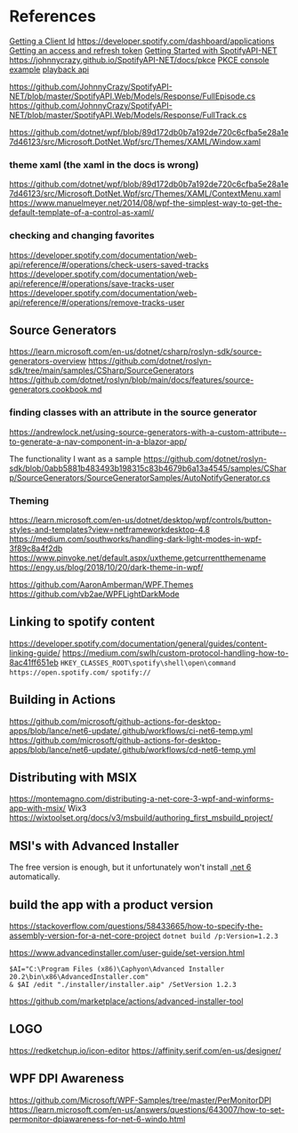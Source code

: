 # References

[Getting a Client Id](https://support.heateor.com/get-spotify-client-id-client-secret/)
https://developer.spotify.com/dashboard/applications
[Getting an access and refresh token](https://github.com/JohnnyCrazy/SpotifyAPI-NET/blob/master/SpotifyAPI.Web.Examples/Example.TokenSwap/Client/Program.cs)
[Getting Started with SpotifyAPI-NET](https://johnnycrazy.github.io/SpotifyAPI-NET/docs/getting_started)
https://johnnycrazy.github.io/SpotifyAPI-NET/docs/pkce
[PKCE console example](https://github.com/JohnnyCrazy/SpotifyAPI-NET/blob/54f8f8960fbd859781fd971efaca94462ca52468/SpotifyAPI.Web.Examples/Example.CLI.PersistentConfig/Program.cs)
[playback api](https://developer.spotify.com/documentation/web-api/reference/#/operations/get-information-about-the-users-current-playback)

https://github.com/JohnnyCrazy/SpotifyAPI-NET/blob/master/SpotifyAPI.Web/Models/Response/FullEpisode.cs
https://github.com/JohnnyCrazy/SpotifyAPI-NET/blob/master/SpotifyAPI.Web/Models/Response/FullTrack.cs

https://github.com/dotnet/wpf/blob/89d172db0b7a192de720c6cfba5e28a1e7d46123/src/Microsoft.DotNet.Wpf/src/Themes/XAML/Window.xaml

### theme xaml (the xaml in the docs is wrong)
https://github.com/dotnet/wpf/blob/89d172db0b7a192de720c6cfba5e28a1e7d46123/src/Microsoft.DotNet.Wpf/src/Themes/XAML/ContextMenu.xaml
https://www.manuelmeyer.net/2014/08/wpf-the-simplest-way-to-get-the-default-template-of-a-control-as-xaml/


### checking and changing favorites
https://developer.spotify.com/documentation/web-api/reference/#/operations/check-users-saved-tracks
https://developer.spotify.com/documentation/web-api/reference/#/operations/save-tracks-user
https://developer.spotify.com/documentation/web-api/reference/#/operations/remove-tracks-user

## Source Generators
https://learn.microsoft.com/en-us/dotnet/csharp/roslyn-sdk/source-generators-overview
https://github.com/dotnet/roslyn-sdk/tree/main/samples/CSharp/SourceGenerators
https://github.com/dotnet/roslyn/blob/main/docs/features/source-generators.cookbook.md

### finding classes with an attribute in the source generator
https://andrewlock.net/using-source-generators-with-a-custom-attribute--to-generate-a-nav-component-in-a-blazor-app/

The functionality I want as a sample
https://github.com/dotnet/roslyn-sdk/blob/0abb5881b483493b198315c83b4679b6a13a4545/samples/CSharp/SourceGenerators/SourceGeneratorSamples/AutoNotifyGenerator.cs

### Theming
https://learn.microsoft.com/en-us/dotnet/desktop/wpf/controls/button-styles-and-templates?view=netframeworkdesktop-4.8
https://medium.com/southworks/handling-dark-light-modes-in-wpf-3f89c8a4f2db
https://www.pinvoke.net/default.aspx/uxtheme.getcurrentthemename
https://engy.us/blog/2018/10/20/dark-theme-in-wpf/

https://github.com/AaronAmberman/WPF.Themes
https://github.com/vb2ae/WPFLightDarkMode

## Linking to spotify content
https://developer.spotify.com/documentation/general/guides/content-linking-guide/
https://medium.com/swlh/custom-protocol-handling-how-to-8ac41ff651eb
`HKEY_CLASSES_ROOT\spotify\shell\open\command`
`https://open.spotify.com/`
`spotify://`

## Building in Actions
https://github.com/microsoft/github-actions-for-desktop-apps/blob/lance/net6-update/.github/workflows/ci-net6-temp.yml
https://github.com/microsoft/github-actions-for-desktop-apps/blob/lance/net6-update/.github/workflows/cd-net6-temp.yml

## Distributing with MSIX
https://montemagno.com/distributing-a-net-core-3-wpf-and-winforms-app-with-msix/
Wix3
https://wixtoolset.org/docs/v3/msbuild/authoring_first_msbuild_project/

## MSI's with Advanced Installer
The free version is enough, but it unfortunately won't install [.net 6](https://download.visualstudio.microsoft.com/download/pr/0a672516-37fb-40de-8bef-725975e0b137/a632cde8d629f9ba9c12196f7e7660db/dotnet-sdk-6.0.404-win-x64.exe
) automatically.

## build the app with a product version
https://stackoverflow.com/questions/58433665/how-to-specify-the-assembly-version-for-a-net-core-project
`dotnet build /p:Version=1.2.3`

https://www.advancedinstaller.com/user-guide/set-version.html
```
$AI="C:\Program Files (x86)\Caphyon\Advanced Installer 20.2\bin\x86\AdvancedInstaller.com"
& $AI /edit "./installer/installer.aip" /SetVersion 1.2.3
```

https://github.com/marketplace/actions/advanced-installer-tool

## LOGO
https://redketchup.io/icon-editor
https://affinity.serif.com/en-us/designer/

## WPF DPI Awareness
https://github.com/Microsoft/WPF-Samples/tree/master/PerMonitorDPI
https://learn.microsoft.com/en-us/answers/questions/643007/how-to-set-permonitor-dpiawareness-for-net-6-windo.html